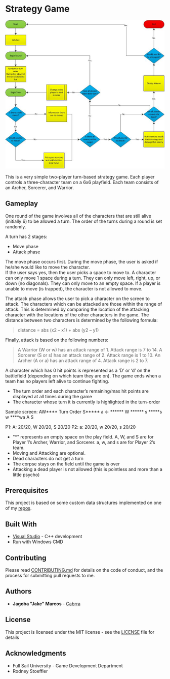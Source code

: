 Strategy Game
=============

![Strategy Game Chart](/Images/flowchart.jpg)

This is a very simple two-player turn-based strategy game. Each player controls a three-character team on a 6x6 playfield. Each team consists of an Archer, Sorcerer, and Warrior. 

## Gameplay

One round of the game involves all of the characters that are still alive (initially 6) to be allowed a turn. The order of the turns during a round is set randomly. 

A turn has 2 stages: 
+ Move phase
+ Attack phase

The move phase occurs first. During the move phase, the user is asked if he/she would like to move the character.  
If the user says yes, then the user picks a space to move to. A character can only move 1 space during a turn. They can only move left, right, up, or down (no diagonals). 
They can only move to an empty space. If a player is unable to move (is trapped), the character is not allowed to move.

The attack phase allows the user to pick a character on the screen to attack. The characters which can be attacked are those within the range of attack. This is determined by comparing the 
location of the attacking character with the locations of the other characters in the game. The distance between two characters is determined by the following formula:

> distance = abs (x2 – x1) + abs (y2 – y1)

Finally, attack is based on the following numbers:
> A Warrior (W or w) has an attack range of 1. Attack range is 7 to 14.
> A Sorcerer (S or s) has an attack range of 2. Attack range is 1 to 10.
> An Archer (A or a) has an attack range of 4. Attack range is 2 to 7.

A character which has 0 hit points is represented as a ‘D’ or ‘d’ on the battlefield (depending on which team they are on).
The game ends when a team has no players left alive to continue fighting.

+ The turn order and each character’s remaining/max hit points are displayed at all times during the game
+ The character whose turn it is currently is highlighted in the turn-order

Sample screen:
AW****		Turn Order
S*****		a   <-
******		W
******		s
*****s		w
****wa		A
 			S

P1: A: 20/20, W 20/20, S 20/20
P2: a: 20/20, w 20/20, s 20/20

+ "*" represents an empty space on the play field.  A, W, and S are for Player 1’s Archer, Warrior, and Sorcerer. a, w, and s are for Player 2’s team.
+ Moving and Attacking are optional.
+ Dead characters do not get a turn
+ The corpse stays on the field until the game is over
+ Attacking a dead player is not allowed (this is pointless and more than a little psycho)

## Prerequisites

This project is based on some custom data structures implemented on one of my [repos](https://github.com/Cabrra/Data-Structures).

## Built With

* [Visual Studio](https://visualstudio.microsoft.com/)	- C++ development
* Run with Windows CMD

## Contributing

Please read [CONTRIBUTING.md](https://github.com/Cabrra/Contributing-template/blob/master/Contributing-template.md) for details on the code of conduct, and the process for submitting pull requests to me.

## Authors

* **Jagoba "Jake" Marcos** - [Cabrra](https://github.com/Cabrra)

## License

This project is licensed under the MIT license - see the [LICENSE](LICENSE) file for details

## Acknowledgments

* Full Sail University - Game Development Department
* Rodney Stoeffler
